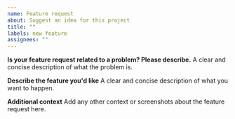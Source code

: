 ```yaml
---
name: Feature request
about: Suggest an idea for this project
title: ""
labels: new feature
assignees: ""
---
```


**Is your feature request related to a problem? Please describe.**
A clear and concise description of what the problem is.

**Describe the feature you'd like**
A clear and concise description of what you want to happen.

**Additional context**
Add any other context or screenshots about the feature request here.
